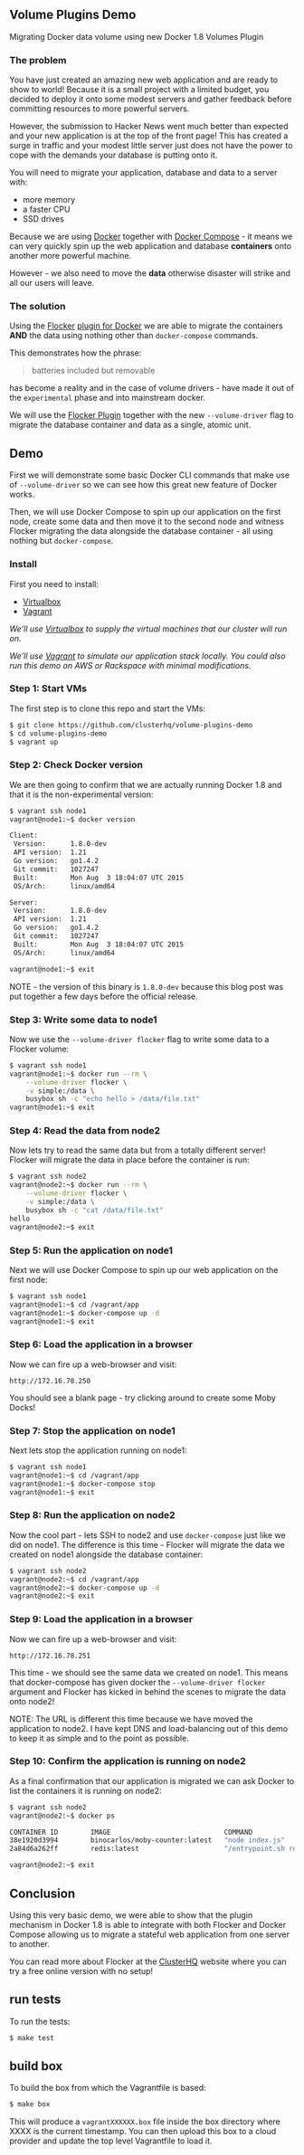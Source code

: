 ## Volume Plugins Demo

Migrating Docker data volume using new Docker 1.8 Volumes Plugin

### The problem

You have just created an amazing new web application and are ready to show to world!  Because it is a small project with a limited budget, you decided to deploy it onto some modest servers and gather feedback before committing resources to more powerful servers.

However, the submission to Hacker News went much better than expected and your new application is at the top of the front page!  This has created a surge in traffic and your modest little server just does not have the power to cope with the demands your database is putting onto it.

You will need to migrate your application, database and data to a server with:

 * more memory
 * a faster CPU
 * SSD drives

Because we are using [Docker](https://github.com/docker/docker) together with [Docker Compose](https://github.com/docker/compose) - it means we can very quickly spin up the web application and database **containers** onto another more powerful machine.

However - we also need to move the **data** otherwise disaster will strike and all our users will leave.

### The solution

Using the [Flocker](https://clusterhq.com/) [plugin for Docker](https://github.com/docker/docker/blob/master/docs/extend/plugins.md) we are able to migrate the containers **AND** the data using nothing other than `docker-compose` commands.

This demonstrates how the phrase:

> batteries included but removable 

has become a reality and in the case of volume drivers - have made it out of the `experimental` phase and into mainstream docker.

We will use the [Flocker Plugin](https://github.com/clusterhq/flocker-docker-plugin) together with the new `--volume-driver` flag to migrate the database container and data as a single, atomic unit.

## Demo

First we will demonstrate some basic Docker CLI commands that make use of `--volume-driver` so we can see how this great new feature of Docker works.

Then, we will use Docker Compose to spin up our application on the first node, create some data and then move it to the second node and witness Flocker migrating the data alongside the database container - all using nothing but `docker-compose`.

### Install

First you need to install:

 * [Virtualbox](https://www.virtualbox.org/wiki/Downloads)
 * [Vagrant](http://www.vagrantup.com/downloads.html)

*We’ll use [Virtualbox](https://www.virtualbox.org/wiki/Downloads) to supply the virtual machines that our cluster will run on.*

*We’ll use [Vagrant](http://www.vagrantup.com/downloads.html) to simulate our application stack locally. You could also run this demo on AWS or Rackspace with minimal modifications.*

### Step 1: Start VMs

The first step is to clone this repo and start the VMs:

```bash
$ git clone https://github.com/clusterhq/volume-plugins-demo
$ cd volume-plugins-demo
$ vagrant up
```

### Step 2: Check Docker version

We are then going to confirm that we are actually running Docker 1.8 and that it is the non-experimental version:

```bash
$ vagrant ssh node1
vagrant@node1:~$ docker version

Client:
 Version:      1.8.0-dev
 API version:  1.21
 Go version:   go1.4.2
 Git commit:   1027247
 Built:        Mon Aug  3 18:04:07 UTC 2015
 OS/Arch:      linux/amd64

Server:
 Version:      1.8.0-dev
 API version:  1.21
 Go version:   go1.4.2
 Git commit:   1027247
 Built:        Mon Aug  3 18:04:07 UTC 2015
 OS/Arch:      linux/amd64

vagrant@node1:~$ exit
```

NOTE - the version of this binary is `1.8.0-dev` because this blog post was put together a few days before the official release.

### Step 3: Write some data to node1

Now we use the `--volume-driver flocker` flag to write some data to a Flocker volume:

```bash
$ vagrant ssh node1
vagrant@node1:~$ docker run --rm \
    --volume-driver flocker \
    -v simple:/data \
    busybox sh -c "echo hello > /data/file.txt"
vagrant@node1:~$ exit
```

### Step 4: Read the data from node2

Now lets try to read the same data but from a totally different server!  Flocker will migrate the data in place before the container is run:

```bash
$ vagrant ssh node2
vagrant@node2:~$ docker run --rm \
    --volume-driver flocker \
    -v simple:/data \
    busybox sh -c "cat /data/file.txt"
hello
vagrant@node2:~$ exit
```

### Step 5: Run the application on node1

Next we will use Docker Compose to spin up our web application on the first node:

```bash
$ vagrant ssh node1
vagrant@node1:~$ cd /vagrant/app
vagrant@node1:~$ docker-compose up -d
vagrant@node1:~$ exit
```

### Step 6: Load the application in a browser

Now we can fire up a web-browser and visit:

```
http://172.16.78.250
```

You should see a blank page - try clicking around to create some Moby Docks!

### Step 7: Stop the application on node1

Next lets stop the application running on node1:

```bash
$ vagrant ssh node1
vagrant@node1:~$ cd /vagrant/app
vagrant@node1:~$ docker-compose stop
vagrant@node1:~$ exit
```

### Step 8: Run the application on node2

Now the cool part - lets SSH to node2 and use `docker-compose` just like we did on node1.  The difference is this time - Flocker will migrate the data we created on node1 alongside the database container:

```bash
$ vagrant ssh node2
vagrant@node2:~$ cd /vagrant/app
vagrant@node2:~$ docker-compose up -d
vagrant@node2:~$ exit
```

### Step 9: Load the application in a browser

Now we can fire up a web-browser and visit:

```
http://172.16.78.251
```

This time - we should see the same data we created on node1.  This means that docker-compose has given docker the `--volume-driver flocker` argument and Flocker has kicked in behind the scenes to migrate the data onto node2!

NOTE: The URL is different this time because we have moved the application to node2.  I have kept DNS and load-balancing out of this demo to keep it as simple and to the point as possible.


### Step 10: Confirm the application is running on node2

As a final confirmation that our application is migrated we can ask Docker to list the containers it is running on node2:

```bash
$ vagrant ssh node2
vagrant@node2:~$ docker ps

CONTAINER ID        IMAGE                            COMMAND                  CREATED             STATUS              PORTS                NAMES
38e1920d3994        binocarlos/moby-counter:latest   "node index.js"          25 seconds ago      Up 25 seconds       0.0.0.0:80->80/tcp   app_web_1
2a84d6a262ff        redis:latest                     "/entrypoint.sh redis"   31 seconds ago      Up 25 seconds       6379/tcp             app_redis_1

vagrant@node2:~$ exit
```

## Conclusion

Using this very basic demo, we were able to show that the plugin mechanism in Docker 1.8 is able to integrate with both Flocker and Docker Compose allowing us to migrate a stateful web application from one server to another.

You can read more about Flocker at the [ClusterHQ](https://clusterhq.com) website where you can try a free online version with no setup!

## run tests

To run the tests:

```bash
$ make test
```

## build box

To build the box from which the Vagrantfile is based:

```bash
$ make box
```

This will produce a `vagrantXXXXXX.box` file inside the box directory where XXXX is the current timestamp.  You can then upload this box to a cloud provider and update the top level Vagrantfile to load it.
